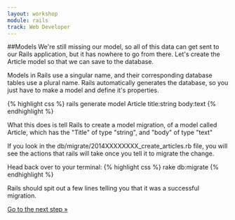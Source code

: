 ```yaml
---
layout: workshop
module: rails
track: Web Developer
---
```

##Models
We're still missing our model, so all of this data can get sent to our Rails application, but it has nowhere to go from there.  Let's create the Article model so that we can save to the database.

Models in Rails use a singular name, and their corresponding database tables use a plural name.  Rails automatically generates the database, so you just have to make a model and define it's properties.

{% highlight css %}
rails generate model Article title:string body:text
{% endhighlight %}

What this does is tell Rails to create a model migration, of a model called Article, which has the "Title" of type "string", and "body" of type "text"

If you look in the db/migrate/2014XXXXXXXX_create_articles.rb file, you will see the actions that rails will take once you tell it to migrate the change.

Head back over to your terminal:
{% highlight css %}
rake db:migrate
{% endhighlight %}

Rails should spit out a few lines telling you that it was a successful migration.

<p class="codelab-paging">
  <a href="../rails-5">Go to the next step &raquo;</a>
</p>